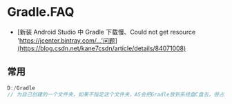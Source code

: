 # Gradle.FAQ

- [新装 Android Studio 中 Gradle 下载慢、Could not get resource 'https://jcenter.bintray.com/...'问题](https://blog.csdn.net/kane7csdn/article/details/84071008)

## 常用

```c#
D:/Gradle
// 为自己创建的一个文件夹，如果不指定这个文件夹，AS会把Gradle放到系统盘C盘去，很占用空间。
```
